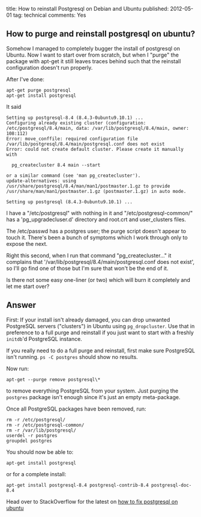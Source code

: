 title: How to reinstall Postgresql on Debian and Ubuntu
published: 2012-05-01
tag: technical
comments: Yes


## How to purge and reinstall postgresql on ubuntu?

Somehow I managed to completely bugger the install of postgresql on Ubuntu.  Now I want to start over from scratch, 
but when I "purge" the package with apt-get it still leaves traces behind such that the reinstall configuration 
doesn't run properly.

After I've done:

    apt-get purge postgresql
    apt-get install postgresql

It said

    Setting up postgresql-8.4 (8.4.3-0ubuntu9.10.1) ...
    Configuring already existing cluster (configuration: /etc/postgresql/8.4/main, data: /var/lib/postgresql/8.4/main, owner: 108:112)
    Error: move_conffile: required configuration file     /var/lib/postgresql/8.4/main/postgresql.conf does not exist
    Error: could not create default cluster. Please create it manually with

      pg_createcluster 8.4 main --start

    or a similar command (see 'man pg_createcluster').
    update-alternatives: using /usr/share/postgresql/8.4/man/man1/postmaster.1.gz to provide /usr/share/man/man1/postmaster.1.gz (postmaster.1.gz) in auto mode.

    Setting up postgresql (8.4.3-0ubuntu9.10.1) ...


I have a "/etc/postgresql" with nothing in it and "/etc/postgresql-common/" has a 'pg_upgradecluser.d' directory and 
root.crt and user_clusters files.

The /etc/passwd has a postgres user; the purge script doesn't appear to touch it.  There's been a bunch of symptoms 
which I work through only to expose the next. 

Right this second, when I run that command "pg_createcluster..." it complains that 
'/var/lib/postgresql/8.4/main/postgresql.conf does not exist', so I'll go find one of those but I'm sure that 
won't be the end of it.

Is there not some easy one-liner (or two) which will burn it completely and let me start over?


## Answer

First: If your install isn't already damaged, you can drop unwanted PostgreSQL servers ("clusters") in Ubuntu 
using `pg_dropcluster`. Use that in preference to a full purge and reinstall if you just want to start with a 
freshly `initdb`'d PostgreSQL instance.

If you really need to do a full purge and reinstall, first make sure PostgreSQL isn't running. 
`ps -C postgres` should show no results.

Now run:

    apt-get --purge remove postgresql\*

to remove everything PostgreSQL from your system. Just purging the `postgres` package isn't enough since 
it's just an empty meta-package.

Once all PostgreSQL packages have been removed, run:

    rm -r /etc/postgresql/
    rm -r /etc/postgresql-common/
    rm -r /var/lib/postgresql/
    userdel -r postgres
    groupdel postgres

You should now be able to:

    apt-get install postgresql

or for a complete install:

    apt-get install postgresql-8.4 postgresql-contrib-8.4 postgresql-doc-8.4


Head over to StackOverflow for the latest on 
[how to fix postgresql on ubuntu](http://stackoverflow.com/questions/2748607/how-to-thoroughly-purge-and-reinstall-postgresql-on-ubuntu)
